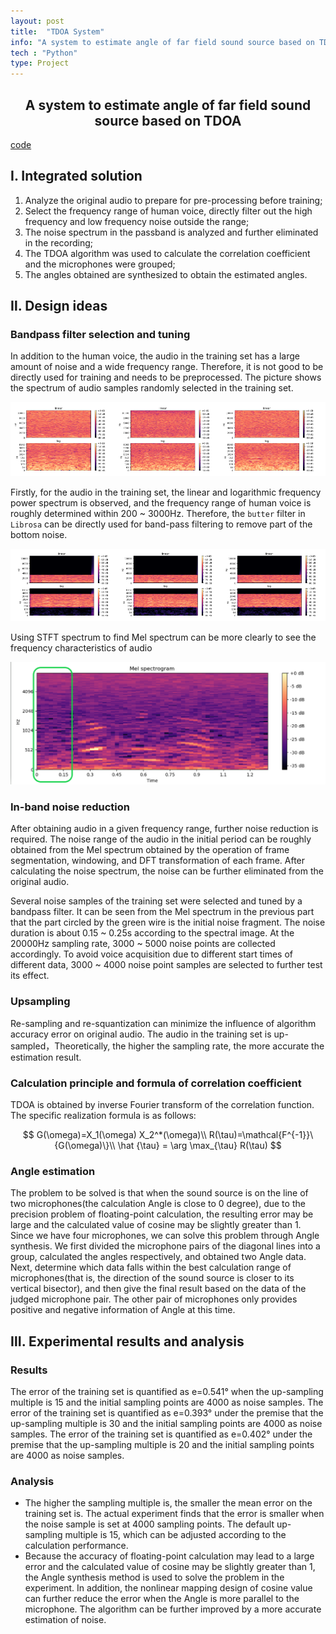 ```yaml
---
layout: post
title:  "TDOA System"
info: "A system to estimate angle of far field sound source based on TDOA"
tech : "Python"
type: Project
---
```

<h2><center>A system to estimate angle of far field sound source based on TDOA</center></h2>

[code](https://github.com/XUANTONG1999/System-to-estimate-angle-of-far-field-sound-source)

## Ⅰ. Integrated solution

1. Analyze the original audio to prepare for pre-processing before training;
2. Select the frequency range of human voice, directly filter out the high frequency and low frequency noise outside the range;  
3. The noise spectrum in the passband is analyzed and further eliminated in the recording;
4. The TDOA algorithm was used to calculate the correlation coefficient and the microphones were grouped;
5. The angles obtained are synthesized to obtain the estimated angles.

## Ⅱ. Design ideas

### Bandpass filter selection and tuning

In addition to the human voice, the audio in the training set has a large amount of noise and a wide frequency range. Therefore, it is not good to be directly used for training and needs to be preprocessed.  The picture shows the spectrum of audio samples randomly selected in the training set.

![image-20201204151038794](/imgs/Projects/image-20201204151038794.png)

Firstly, for the audio in the training set, the linear and logarithmic frequency power spectrum is observed, and the frequency range of human voice is roughly determined within 200 ~ 3000Hz. Therefore, the `butter` filter in `Librosa` can be directly used for band-pass filtering to remove part of the bottom noise.

![image-20201204151201996](/imgs/Projects/image-20201204151201996.png)

Using STFT spectrum to find Mel spectrum can be more clearly to see the frequency characteristics of audio

![image-20201204160702901](/imgs/Projects/image-20201204160702901.png)

### In-band noise reduction

After obtaining audio in a given frequency range, further noise reduction is required. The noise range of the audio in the initial period can be roughly obtained from the Mel spectrum obtained by the operation of frame segmentation, windowing, and DFT transformation of each frame. After calculating the noise spectrum, the noise can be further eliminated from the original audio.  

Several noise samples of the training set were selected and tuned by a bandpass filter. It can be seen from the Mel spectrum in the previous part that the part circled by the green wire is the initial noise fragment. The noise duration is about 0.15 ~ 0.25s according to the spectral image.  At the 20000Hz sampling rate, 3000 ~ 5000 noise points are collected accordingly. To avoid voice acquisition due to different start times of different data, 3000 ~ 4000 noise point samples are selected to further test its effect. 

### Upsampling

Re-sampling and re-squantization can minimize the influence of algorithm accuracy error on original audio. The audio in the training set is up-sampled，Theoretically, the higher the sampling rate, the more accurate the estimation result.

### Calculation principle and formula of correlation coefficient

TDOA is obtained by inverse Fourier transform of the correlation function. The specific realization formula is as follows:

$$
G(\omega)=X_1(\omega) X_2^*(\omega)\\
R(\tau)=\mathcal{F^{-1}}\{G(\omega)\}\\
\hat {\tau} = \arg \max_{\tau} R(\tau)
$$

### Angle estimation

The problem to be solved is that when the sound source is on the line of two microphones(the calculation Angle is close to 0 degree), due to the precision problem of floating-point calculation, the resulting error may be large and the calculated value of cosine may be slightly greater than 1. Since we have four microphones, we can solve this problem through Angle synthesis.  We first divided the microphone pairs of the diagonal lines into a group, calculated the angles respectively, and obtained two Angle data.  Next, determine which data falls within the best calculation range of microphones(that is, the direction of the sound source is closer to its vertical bisector), and then give the final result based on the data of the judged microphone pair.  The other pair of microphones only provides positive and negative information of Angle at this time. 



## Ⅲ. Experimental results and analysis

### Results

The error of the training set is quantified as e=0.541° when the up-sampling multiple is 15 and the initial sampling points are 4000 as noise samples. The error of the training set is quantified as e=0.393° under the premise that the up-sampling multiple is 30 and the initial sampling points are 4000 as noise samples. The error of the training set is quantified as e=0.402° under the premise that the up-sampling multiple is 20 and the initial sampling points are 4000 as noise samples.  

### Analysis

- The higher the sampling multiple is, the smaller the mean error on the training set is. The actual experiment finds that the error is smaller when the noise sample is set at 4000 sampling points.  The default up-sampling multiple is 15, which can be adjusted according to the calculation performance.  
- Because the accuracy of floating-point calculation may lead to a large error and the calculated value of cosine may be slightly greater than 1, the Angle synthesis method is used to solve the problem in the experiment. In addition, the nonlinear mapping design of cosine value can further reduce the error when the Angle is more parallel to the microphone. The algorithm can be further improved by a more accurate estimation of noise.